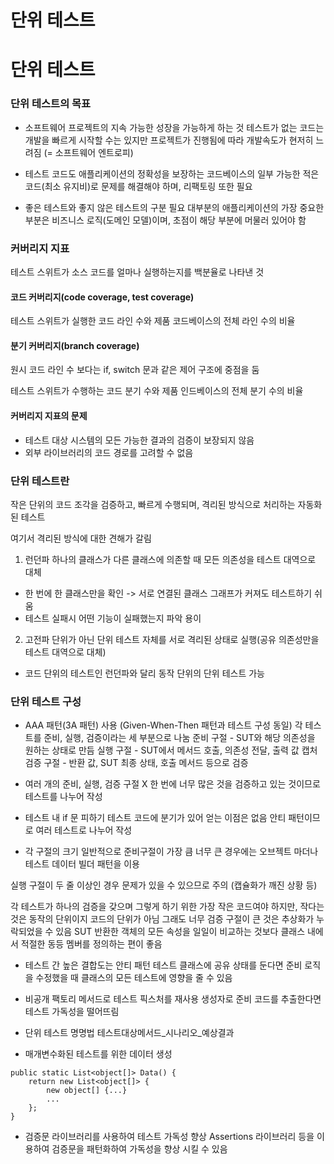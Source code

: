 # 단위 테스트

# 단위 테스트

### 단위 테스트의 목표
- 소프트웨어 프로젝트의 지속 가능한 성장을 가능하게 하는 것
테스트가 없는 코드는 개발을 빠르게 시작할 수는 있지만 프로젝트가 진행됨에 따라 개발속도가 현저히 느려짐
(= 소프트웨어 엔트로피)

- 테스트 코드도 애플리케이션의 정확성을 보장하는 코드베이스의 일부
가능한 적은 코드(최소 유지비)로 문제를 해결해야 하며, 리팩토링 또한 필요

- 좋은 테스트와 좋지 않은 테스트의 구분 필요
대부분의 애플리케이션의 가장 중요한 부분은 비즈니스 로직(도메인 모델)이며, 초점이 해당 부분에 머물러 있어야 함


### 커버리지 지표
테스트 스위트가 소스 코드를 얼마나 실행하는지를 백분율로 나타낸 것

#### 코드 커버리지(code coverage, test coverage)

테스트 스위트가 실행한 코드 라인 수와 제품 코드베이스의 전체 라인 수의 비율
 
#### 분기 커버리지(branch coverage)

원시 코드 라인 수 보다는 if, switch 문과 같은 제어 구조에 중점을 둠 

테스트 스위트가 수행하는 코드 분기 수와 제품 인드베이스의 전체 분기 수의 비율

#### 커버리지 지표의 문제
- 테스트 대상 시스템의 모든 가능한 결과의 검증이 보장되지 않음
- 외부 라이브러리의 코드 경로를 고려할 수 없음

### 단위 테스트란
작은 단위의 코드 조각을 검증하고, 빠르게 수행되며, 격리된 방식으로 처리하는 자동화된 테스트

여기서 격리된 방식에 대한 견해가 갈림

1. 런던파
하나의 클래스가 다른 클래스에 의존할 때 모든 의존성을 테스트 대역으로 대체
- 한 번에 한 클래스만을 확인 -> 서로 연결된 클래스 그래프가 커져도 테스트하기 쉬움
- 테스트 실패시 어떤 기능이 실패했는지 파악 용이 

2. 고전파
단위가 아닌 단위 테스트 자체를 서로 격리된 상태로 실행(공유 의존성만을 테스트 대역으로 대체)
- 코드 단위의 테스트인 런던파와 달리 동작 단위의 단위 테스트 가능

### 단위 테스트 구성
- AAA 패턴(3A 패턴)  사용 
(Given-When-Then 패턴과 테스트 구성 동일)
각 테스트를 준비, 실행, 검증이라는 세 부분으로 나눔
준비 구절 - SUT와 해당 의존성을 원하는 상태로 만듬
실행 구절 - SUT에서 메서드 호출, 의존성 전달, 출력 값 캡처
검증 구절 - 반환 값, SUT 최종 상태, 호출 메서드 등으로 검증

- 여러 개의 준비, 실행, 검증 구절 X
한 번에 너무 많은 것을 검증하고 있는 것이므로 테스트를 나누어 작성

- 테스트 내 if 문 피하기 
테스트 코드에 분기가 있어 얻는 이점은 없음
안티 패턴이므로 여러 테스트로 나누어 작성

- 각 구절의 크기
일반적으로 준비구절이 가장 큼
너무 큰 경우에는 오브젝트 마더나 테스트 데이터 빌더 패턴을 이용

실행 구절이 두 줄 이상인 경우 문제가 있을 수 있으므로 주의 (캡슐화가 깨진 상황 등)

각 테스트가 하나의 검증을 갖으며 그렇게 하기 위한 가장 작은 코드여야 하지만, 작다는 것은 동작의 단위이지 코드의 단위가 아님
그래도 너무 검증 구절이 큰 것은 추상화가 누락되었을 수 있음
SUT 반환한 객체의 모든 속성을 일일이 비교하는 것보다 클래스 내에서 적절한 동등 멤버를 정의하는 편이 좋음

- 테스트 간 높은 결합도는 안티 패턴
테스트 클래스에 공유 상태를 둔다면 준비 로직을 수정했을 때 클래스의 모든 테스트에 영향을 줄 수 있음

- 비공개 팩토리 메서드로 테스트 픽스처를 재사용
생성자로 준비 코드를 추출한다면 테스트 가독성을 떨어뜨림

- 단위 테스트 명명법
테스트대상메서드_시나리오_예상결과

- 매개변수화된 테스트를 위한 데이터 생성
```
public static List<object[]> Data() {
	return new List<object[]> {
		new object[] {...}
		...
	};
}
```


- 검증문 라이브러리를 사용하여 테스트 가독성 향상
Assertions 라이브러리 등을 이용하여 검증문을 패턴화하여 가독성을 향상 시킬 수 있음 


